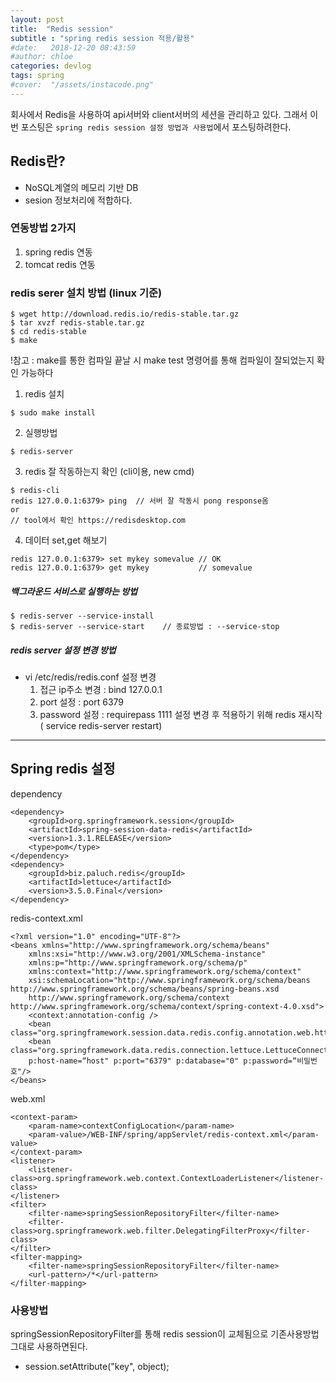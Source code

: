 ```yaml
---
layout: post
title:  "Redis session"
subtitle : "spring redis session 적용/활용"
#date:   2018-12-20 08:43:59
#author: chloe
categories: devlog
tags: spring
#cover:  "/assets/instacode.png"
---
```



회사에서 Redis을 사용하여 api서버와 client서버의 세션을 관리하고 있다.
그래서 이번 포스팅은 `spring redis session 설정 방법과 사용법`에서 포스팅하려한다.


## Redis란?
- NoSQL계열의 메모리 기반 DB
- sesion 정보처리에 적합하다.

### 연동방법 2가지
1. spring redis 연동
2. tomcat redis 연동

### redis serer 설치 방법 (linux 기준)

```
$ wget http://download.redis.io/redis-stable.tar.gz
$ tar xvzf redis-stable.tar.gz
$ cd redis-stable
$ make
```
!참고 : make를 통한 컴파일 끝날 시 make test 명령어를 통해 컴파일이 잘되었는지 확인 가능하다
1. redis 설치
```
$ sudo make install
```
2. 실행방법
```
$ redis-server
```
3. redis 잘 작동하는지 확인 (cli이용, new cmd)
```
$ redis-cli
redis 127.0.0.1:6379> ping  // 서버 잘 작동시 pong response옴
or
// tool에서 확인 https://redisdesktop.com
```
4. 데이터 set,get 해보기
```
redis 127.0.0.1:6379> set mykey somevalue // OK
redis 127.0.0.1:6379> get mykey           // somevalue
```

##### 백그라운드 서비스로 실행하는 방법
```
$ redis-server --service-install
$ redis-server --service-start    // 종료방법 : --service-stop
```

##### redis server 설정 변경 방법
- vi /etc/redis/redis.conf 설정 변경
  1. 접근 ip주소 변경 : bind 127.0.0.1
  2. port 설정 : port 6379
  3. password 설정 : requirepass 1111
설정 변경 후 적용하기 위해 redis 재시작 <br/>( service redis-server restart)

____

## Spring redis 설정
dependency
```
<dependency>
    <groupId>org.springframework.session</groupId>
    <artifactId>spring-session-data-redis</artifactId>
    <version>1.3.1.RELEASE</version>
    <type>pom</type>
</dependency>
<dependency>
    <groupId>biz.paluch.redis</groupId>
    <artifactId>lettuce</artifactId>
    <version>3.5.0.Final</version>
</dependency>
```
redis-context.xml
```
<?xml version="1.0" encoding="UTF-8"?>
<beans xmlns="http://www.springframework.org/schema/beans"
    xmlns:xsi="http://www.w3.org/2001/XMLSchema-instance"
    xmlns:p="http://www.springframework.org/schema/p"
    xmlns:context="http://www.springframework.org/schema/context"
    xsi:schemaLocation="http://www.springframework.org/schema/beans http://www.springframework.org/schema/beans/spring-beans.xsd
    http://www.springframework.org/schema/context http://www.springframework.org/schema/context/spring-context-4.0.xsd">
    <context:annotation-config />
    <bean class="org.springframework.session.data.redis.config.annotation.web.http.RedisHttpSessionConfiguration"/>
    <bean class="org.springframework.data.redis.connection.lettuce.LettuceConnectionFactory"
    p:host-name=“host" p:port="6379" p:database="0" p:password=“비밀번호"/>
</beans>
```
web.xml
```
<context-param>
    <param-name>contextConfigLocation</param-name>
    <param-value>/WEB-INF/spring/appServlet/redis-context.xml</param-value>
</context-param>
<listener>
    <listener-class>org.springframework.web.context.ContextLoaderListener</listener-class>
</listener>
<filter>
    <filter-name>springSessionRepositoryFilter</filter-name>
    <filter-class>org.springframework.web.filter.DelegatingFilterProxy</filter-class>
</filter>
<filter-mapping>
    <filter-name>springSessionRepositoryFilter</filter-name>
    <url-pattern>/*</url-pattern>
</filter-mapping>
```

### 사용방법
springSessionRepositoryFilter를 통해 redis session이 교체됨으로 기존사용방법 그대로 사용하면된다.
- session.setAttribute("key", object);
